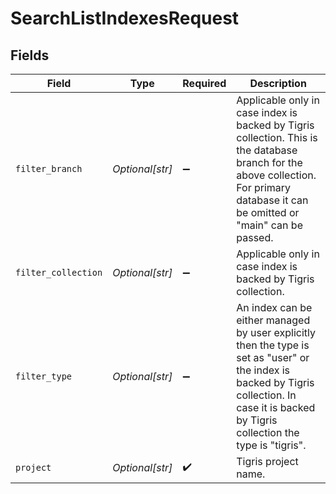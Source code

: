 # SearchListIndexesRequest


## Fields

| Field                                                                                                                                                                                         | Type                                                                                                                                                                                          | Required                                                                                                                                                                                      | Description                                                                                                                                                                                   |
| --------------------------------------------------------------------------------------------------------------------------------------------------------------------------------------------- | --------------------------------------------------------------------------------------------------------------------------------------------------------------------------------------------- | --------------------------------------------------------------------------------------------------------------------------------------------------------------------------------------------- | --------------------------------------------------------------------------------------------------------------------------------------------------------------------------------------------- |
| `filter_branch`                                                                                                                                                                               | *Optional[str]*                                                                                                                                                                               | :heavy_minus_sign:                                                                                                                                                                            | Applicable only in case index is backed by Tigris collection. This is the database branch for the above collection. For primary database it can be omitted or "main" can be passed.           |
| `filter_collection`                                                                                                                                                                           | *Optional[str]*                                                                                                                                                                               | :heavy_minus_sign:                                                                                                                                                                            | Applicable only in case index is backed by Tigris collection.                                                                                                                                 |
| `filter_type`                                                                                                                                                                                 | *Optional[str]*                                                                                                                                                                               | :heavy_minus_sign:                                                                                                                                                                            | An index can be either managed by user explicitly then the type is set as "user" or the index is backed by Tigris collection. In case it is backed by Tigris collection the type is "tigris". |
| `project`                                                                                                                                                                                     | *Optional[str]*                                                                                                                                                                               | :heavy_check_mark:                                                                                                                                                                            | Tigris project name.                                                                                                                                                                          |